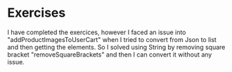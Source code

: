 # Exercises
I have completed the exercices, however I faced an issue into "addProductImagesToUserCart" when I tried to convert from Json to list and then getting the elements. So I solved using String by removing square bracket "removeSquareBrackets" and then I can convert it without any issue.
